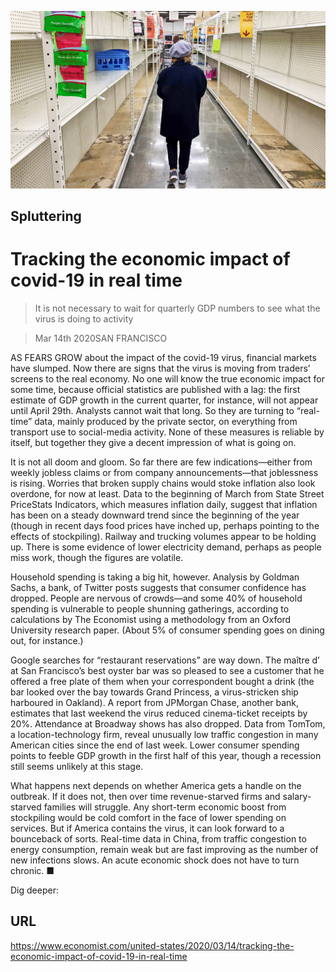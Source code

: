![](./images/20200314_USP003_0.jpg)

## Spluttering

# Tracking the economic impact of covid-19 in real time

> It is not necessary to wait for quarterly GDP numbers to see what the virus is doing to activity

> Mar 14th 2020SAN FRANCISCO

AS FEARS GROW about the impact of the covid-19 virus, financial markets have slumped. Now there are signs that the virus is moving from traders’ screens to the real economy. No one will know the true economic impact for some time, because official statistics are published with a lag: the first estimate of GDP growth in the current quarter, for instance, will not appear until April 29th. Analysts cannot wait that long. So they are turning to “real-time” data, mainly produced by the private sector, on everything from transport use to social-media activity. None of these measures is reliable by itself, but together they give a decent impression of what is going on.

It is not all doom and gloom. So far there are few indications—either from weekly jobless claims or from company announcements—that joblessness is rising. Worries that broken supply chains would stoke inflation also look overdone, for now at least. Data to the beginning of March from State Street PriceStats Indicators, which measures inflation daily, suggest that inflation has been on a steady downward trend since the beginning of the year (though in recent days food prices have inched up, perhaps pointing to the effects of stockpiling). Railway and trucking volumes appear to be holding up. There is some evidence of lower electricity demand, perhaps as people miss work, though the figures are volatile.

Household spending is taking a big hit, however. Analysis by Goldman Sachs, a bank, of Twitter posts suggests that consumer confidence has dropped. People are nervous of crowds—and some 40% of household spending is vulnerable to people shunning gatherings, according to calculations by The Economist using a methodology from an Oxford University research paper. (About 5% of consumer spending goes on dining out, for instance.)

Google searches for “restaurant reservations” are way down. The maître d’ at San Francisco’s best oyster bar was so pleased to see a customer that he offered a free plate of them when your correspondent bought a drink (the bar looked over the bay towards Grand Princess, a virus-stricken ship harboured in Oakland). A report from JPMorgan Chase, another bank, estimates that last weekend the virus reduced cinema-ticket receipts by 20%. Attendance at Broadway shows has also dropped. Data from TomTom, a location-technology firm, reveal unusually low traffic congestion in many American cities since the end of last week. Lower consumer spending points to feeble GDP growth in the first half of this year, though a recession still seems unlikely at this stage.

What happens next depends on whether America gets a handle on the outbreak. If it does not, then over time revenue-starved firms and salary-starved families will struggle. Any short-term economic boost from stockpiling would be cold comfort in the face of lower spending on services. But if America contains the virus, it can look forward to a bounceback of sorts. Real-time data in China, from traffic congestion to energy consumption, remain weak but are fast improving as the number of new infections slows. An acute economic shock does not have to turn chronic. ■

Dig deeper:

## URL

https://www.economist.com/united-states/2020/03/14/tracking-the-economic-impact-of-covid-19-in-real-time
